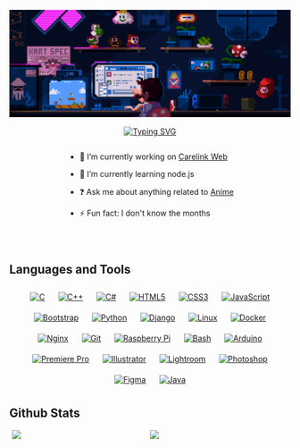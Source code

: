 [![Background](https://github.com/Yirade/Yirade/blob/main/banner.gif?raw=true)](https://yirade.dev)


<div align="center">
<a href="https://git.io/typing-svg"><img src="https://readme-typing-svg.herokuapp.com?font=Fira+Code&size=50&duration=3000&pause=1000&color=FFFFFF&center=true&vCenter=true&width=1800&height=300&lines=Ciao!+Sono+Yirade%2C+piacere+di+conoscerti!;Hey+there!+I'm+Yirade%2C+nice+to+meet+you!;+%C2%A1Hola!+Soy+Yirade%2C+%C2%A1encantado+de+conocerte!;Salut+!+Je+suis+Yirade%2C+enchant%C3%A9+de+faire+ta+connaissance+!;Hallo!+Ich+bin+Yirade%2C+sch%C3%B6n%2C+dich+kennenzulernen!;Ol%C3%A1!+Eu+sou+o+Yirade%2C+prazer+em+te+conhecer!;Hoi!+Ik+ben+Yirade%2C+leuk+je+te+ontmoeten!;%E3%81%93%E3%82%93%E3%81%AB%E3%81%A1%E3%81%AF%EF%BC%81Yirade%E3%81%A8%E8%A8%80%E3%81%84%E3%81%BE%E3%81%99%E3%80%82%E3%82%88%E3%82%8D%E3%81%97%E3%81%8F%E3%81%8A%E9%A1%98%E3%81%84%E3%81%97%E3%81%BE%E3%81%99;%E5%97%A8%EF%BC%81%E6%88%91%E6%98%AFYirade%EF%BC%8C%E5%BE%88%E9%AB%98%E5%85%B4%E8%AE%A4%E8%AF%86%E4%BD%A0%EF%BC%81;%D0%9F%D1%80%D0%B8%D0%B2%D0%B5%D1%82!+%D0%AF+%D0%99%D0%B8%D1%80%D0%B0%D0%B4%D0%B5%2C+%D1%80%D0%B0%D0%B4+%D0%B7%D0%BD%D0%B0%D0%BA%D0%BE%D0%BC%D1%81%D1%82%D0%B2%D1%83!+;Bun%C4%83!+Sunt+Yirade%2C+%C3%AEnc%C3%A2ntat+s%C4%83+te+cunosc!" alt="Typing SVG" /></a>
</div>

<div style="display: flex; justify-content: center; align-items: center; flex-wrap: wrap;">
  
- 🔭 I’m currently working on [Carelink Web](https://github.com/Yirade/Carelink-Web)  
  

- 🌱 I’m currently learning node.js
  

- ❓ Ask me about anything related to [Anime](https://myanimelist.net/profile/Yirade)  
  

- ⚡ Fun fact: I don't know the months  
</div>
<br/>  

## Languages and Tools

<div align="center">
    <a href="https://www.cprogramming.com/" target="_blank"><img style="margin: 10px" src="https://profilinator.rishav.dev/skills-assets/c-original.svg" alt="C" height="30" /></a>
    <a href="https://www.cplusplus.com/" target="_blank"><img style="margin: 10px" src="https://profilinator.rishav.dev/skills-assets/cplusplus-original.svg" alt="C++" height="30" /></a>
    <a href="https://docs.microsoft.com/en-us/dotnet/csharp/" target="_blank"><img style="margin: 10px" src="https://profilinator.rishav.dev/skills-assets/csharp-original.svg" alt="C#" height="30" /></a>
    <a href="https://en.wikipedia.org/wiki/HTML5" target="_blank"><img style="margin: 10px" src="https://profilinator.rishav.dev/skills-assets/html5-original-wordmark.svg" alt="HTML5" height="30" /></a>
    <a href="https://www.w3schools.com/css/" target="_blank"><img style="margin: 10px" src="https://profilinator.rishav.dev/skills-assets/css3-original-wordmark.svg" alt="CSS3" height="30" /></a>
    <a href="https://www.javascript.com/" target="_blank"><img style="margin: 10px" src="https://profilinator.rishav.dev/skills-assets/javascript-original.svg" alt="JavaScript" height="30" /></a>
    <a href="https://getbootstrap.com/docs/3.4/javascript/" target="_blank"><img style="margin: 10px" src="https://profilinator.rishav.dev/skills-assets/bootstrap-plain.svg" alt="Bootstrap" height="30" /></a>
    <a href="https://www.python.org/" target="_blank"><img style="margin: 10px" src="https://profilinator.rishav.dev/skills-assets/python-original.svg" alt="Python" height="30" /></a>
    <a href="https://www.djangoproject.com/" target="_blank"><img style="margin: 10px" src="https://profilinator.rishav.dev/skills-assets/django-original.svg" alt="Django" height="30" /></a>
    <a href="https://www.linux.org/" target="_blank"><img style="margin: 10px" src="https://profilinator.rishav.dev/skills-assets/linux-original.svg" alt="Linux" height="30" /></a>
    <a href="https://www.docker.com/" target="_blank"><img style="margin: 10px" src="https://profilinator.rishav.dev/skills-assets/docker-original-wordmark.svg" alt="Docker" height="30" /></a>
    <a href="https://www.nginx.com/" target="_blank"><img style="margin: 10px" src="https://profilinator.rishav.dev/skills-assets/nginx-original.svg" alt="Nginx" height="30" /></a>
    <a href="https://github.com/" target="_blank"><img style="margin: 10px" src="https://profilinator.rishav.dev/skills-assets/git-scm-icon.svg" alt="Git" height="30" /></a>
    <a href="https://www.raspberrypi.org/" target="_blank"><img style="margin: 10px" src="https://www.raspberrypi.com/app/uploads/2022/02/COLOUR-Raspberry-Pi-Symbol-Registered.png" alt="Raspberry Pi" height="30" /></a>
    <a href="https://www.gnu.org/software/bash/" target="_blank"><img style="margin: 10px" src="https://profilinator.rishav.dev/skills-assets/gnu_bash-icon.svg" alt="Bash" height="30" /></a>
    <a href="https://www.arduino.cc/" target="_blank"><img style="margin: 10px" src="https://profilinator.rishav.dev/skills-assets/arduino.png" alt="Arduino" height="30" /></a>
    <a href="https://www.adobe.com/in/products/premiere.html" target="_blank"><img style="margin: 10px" src="https://profilinator.rishav.dev/skills-assets/adobepremierepro.png" alt="Premiere Pro" height="30" /></a>
    <a href="https://www.adobe.com/in/products/illustrator.html" target="_blank"><img style="margin: 10px" src="https://profilinator.rishav.dev/skills-assets/adobe_illustrator-icon.svg" alt="Illustrator" height="30" /></a>
    <a href="https://www.adobe.com/products/photoshop-lightroom.html" target="_blank"><img style="margin: 10px" src="https://profilinator.rishav.dev/skills-assets/lightroom.png" alt="Lightroom" height="30" /></a>
    <a href="https://www.adobe.com/in/products/photoshop.html" target="_blank"><img style="margin: 10px" src="https://profilinator.rishav.dev/skills-assets/photoshop-plain.svg" alt="Photoshop" height="30" /></a>
    <a href="https://www.figma.com/" target="_blank"><img style="margin: 10px" src="https://profilinator.rishav.dev/skills-assets/figma-icon.svg" alt="Figma" height="30" /></a>
    <a href="https://www.java.com/" target="_blank"><img style="margin: 10px" src="https://profilinator.rishav.dev/skills-assets/java-original-wordmark.svg" alt="Java" height="30" /></a>
</div>



## Github Stats 
<div style="display: flex; justify-content: center; align-items: center; flex-wrap: wrap;">
<!--     <img src="https://github-readme-stats.vercel.app/api/top-langs/?username=Yirade&hide_border=true&theme=vision-friendly-dark" style="min-width: 49%; max-width: 100%;" />
    <img src="https://github-readme-stats.vercel.app/api?username=Yirade&show_icons=true&count_private=true&hide_border=true&theme=vision-friendly-dark" style="min-width: 49%; max-width: 100%;" /> -->
  <img height=300 align="center" src="https://github-readme-stats.vercel.app/api?username=Yirade&show_icons=true&count_private=true&hide_border=true&theme=vision-friendly-dark&card_width=250" style="min-width: 49%; max-width: 50%;" />

  <img height=300 align="center" src="https://github-readme-stats.vercel.app/api/top-langs/?username=Yirade&hide_border=true&theme=vision-friendly-dark" style="min-width: 49%; max-width: 100%;"/>
</div>
  
